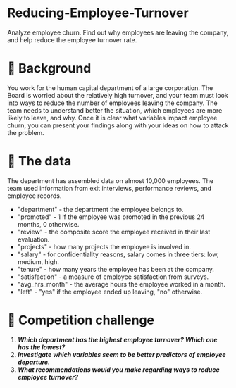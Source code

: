 # Reducing-Employee-Turnover
Analyze employee churn. Find out why employees are leaving the company, and help reduce the employee turnover rate.

# 📖 Background
You work for the human capital department of a large corporation. The Board is worried about the relatively high turnover, and your team must look into ways to reduce the number of employees leaving the company. The team needs to understand better the situation, which employees are more likely to leave, and why. Once it is clear what variables impact employee churn, you can present your findings along with your ideas on how to attack the problem.

# 💾 The data
The department has assembled data on almost 10,000 employees. The team used information from exit interviews, performance reviews, and employee records.

* "department" - the department the employee belongs to.
* "promoted" - 1 if the employee was promoted in the previous 24 months, 0 otherwise.
* "review" - the composite score the employee received in their last evaluation.
* "projects" - how many projects the employee is involved in.
* "salary" - for confidentiality reasons, salary comes in three tiers: low, medium, high.
* "tenure" - how many years the employee has been at the company.
* "satisfaction" - a measure of employee satisfaction from surveys.
* "avg_hrs_month" - the average hours the employee worked in a month.
* "left" - "yes" if the employee ended up leaving, "no" otherwise.

# 💪 Competition challenge

1. _**Which department has the highest employee turnover? Which one has the lowest?**_
2. _**Investigate which variables seem to be better predictors of employee departure.**_
3. _**What recommendations would you make regarding ways to reduce employee turnover?**_

